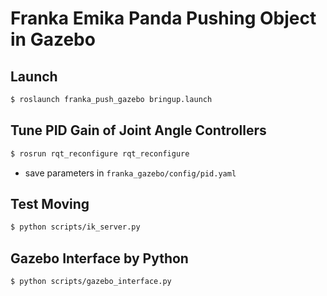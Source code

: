 Franka Emika Panda Pushing Object in Gazebo
===========================================

## Launch
```sh
$ roslaunch franka_push_gazebo bringup.launch
```

## Tune PID Gain of Joint Angle Controllers
```sh
$ rosrun rqt_reconfigure rqt_reconfigure
```
- save parameters in `franka_gazebo/config/pid.yaml`

## Test Moving
```sh
$ python scripts/ik_server.py
```

## Gazebo Interface by Python
```sh
$ python scripts/gazebo_interface.py
```